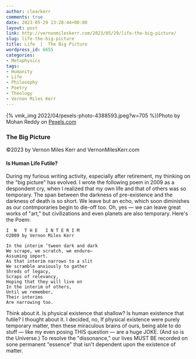 ```yaml
---
author: clearkerr
comments: true
date: 2023-05-29 13:28:44+00:00
layout: post
link: http://vernonmileskerr.com/2023/05/29/life-the-big-picture/
slug: life-the-big-picture
title: Life  |  The Big Picture
wordpress_id: 6655
categories:
- Metaphysics
tags:
- Humanity
- Life
- Philosophy
- Poetry
- Theology
- Vernon Miles Kerr
---
```



{% vmk_img 2022/04/pexels-photo-4388593.jpeg?w=705 %})Photo by Mohan Reddy on [Pexels.com](https://www.pexels.com/photo/northern-lights-over-mountain-and-forest-4388593/)





### The Big Picture







©2023 by Vernon Miles Kerr and VernonMilesKerr.com







####   Is Human Life Futile?







During my furious writing activity, especially after retirement, my thinking on the "big picture" has evolved. I wrote the following poem in 2009 as a despondent cry, when I realized that my own life and that of others was so temporary. The span between the darkness of pre-existence and the darkness of death is so short. We leave but an echo, which soon diminishes as our contmporaries begin to die-off too. Oh, yes — we can leave great works of "art," but civilizations and even planets are also temporary. Here's  the Poem:






    
    I  N   T H E   I N T E R I M
    ©2009 by Vernon Miles Kerr
    
    In the interim ‘tween dark and dark
    We scrape, we scratch, we endure—
    Assuming import.
    As that interim narrows to a slit
    We scramble anxiously to gather
    Shreds of legacy,
    Scraps of relevancy,
    Hoping that they will live on
    In the interim of others,
    Until we remember,
    Their interims
    Are narrowing too.
    







Think about it. Is physical existence that shallow? Is human existence that futile? I thought about it. I decided, no, If physical existence were purely temporary matter, then these miraculous brains of ours, being able to do stuff — like my even posing THIS question — are a huge JOKE. (And so is the Universe.) To resolve the "dissonance," our lives MUST BE recorded on sone permanent "essence" that isn't dependent upon the existence of matter.



